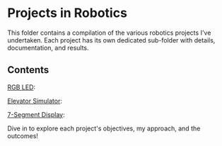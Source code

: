 # Projects in Robotics

This folder contains a compilation of the various robotics projects I've undertaken. Each project has its own dedicated sub-folder with details, documentation, and results.

## Contents

[RGB LED](https://github.com/M-Podi/IntroductionToRobotics/tree/main/projects/Project%201):

[Elevator Simulator](https://github.com/M-Podi/IntroductionToRobotics/tree/main/projects/Project%202):

[7-Segment Display](https://github.com/M-Podi/IntroductionToRobotics/tree/main/projects/Project%203):

Dive in to explore each project's objectives, my approach, and the outcomes!

